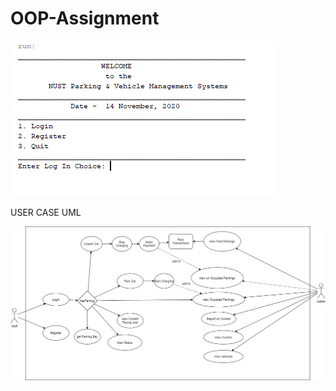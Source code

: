 # OOP-Assignment

![Alt text](./screenshots/Start_Page.PNG "Start")


USER CASE UML

![Alt text](./screenshots/USERCASE.png "User Case UML")
